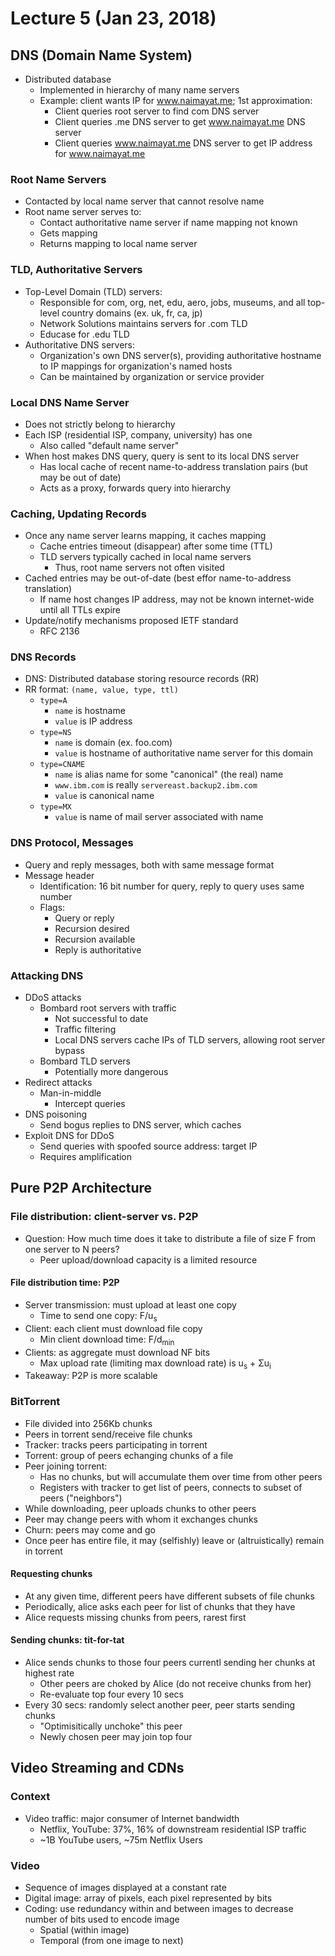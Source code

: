 # Lecture 5 (Jan 23, 2018)
## DNS (Domain Name System)
* Distributed database
  * Implemented in hierarchy of many name servers
  * Example: client wants IP for www.naimayat.me; 1st approximation:
    * Client queries root server to find com DNS server
    * Client queries .me DNS server to get  www.naimayat.me DNS server
    * Client queries www.naimayat.me DNS server to get IP address for www.naimayat.me
### Root Name Servers
* Contacted by local name server that cannot resolve name
* Root name server serves to:
  * Contact authoritative name server if name mapping not known
  * Gets mapping
  * Returns mapping to local name server
### TLD, Authoritative Servers
* Top-Level Domain (TLD) servers:
  * Responsible for com, org, net, edu, aero, jobs, museums, and all top-level country domains (ex. uk, fr, ca, jp)
  * Network Solutions maintains servers for .com TLD
  * Educase for .edu TLD
* Authoritative DNS servers:
  * Organization's own DNS server(s), providing authoritative hostname to IP mappings for organization's named hosts
  * Can be maintained by organization or service provider
### Local DNS Name Server
* Does not strictly belong to hierarchy
* Each ISP (residential ISP, company, university) has one
  * Also called "default name server"
* When host makes DNS query, query is sent to its local DNS server
  * Has local cache of recent name-to-address translation pairs (but may be out of date)
  * Acts as a proxy, forwards query into hierarchy 
### Caching, Updating Records
* Once any name server learns mapping, it caches mapping
  * Cache entries timeout (disappear) after some time (TTL)
  * TLD servers typically cached in local name servers
    * Thus, root name servers not often visited
* Cached entries may be out-of-date (best effor name-to-address translation)
  * If name host changes IP address, may not be known internet-wide until all TTLs expire
* Update/notify mechanisms proposed IETF standard
  * RFC 2136
### DNS Records
* DNS: Distributed database storing resource records (RR)
* RR format: `(name, value, type, ttl)`
  * `type=A`
    * `name` is hostname
    * `value` is IP address
  * `type=NS`
    * `name` is domain (ex. foo.com)
    * `value` is hostname of authoritative name server for this domain
  * `type=CNAME`
    * `name` is alias name for some "canonical" (the real) name
    * `www.ibm.com` is really `servereast.backup2.ibm.com`
    * `value` is canonical name
  * `type=MX`
    * `value` is name of mail server associated with name
### DNS Protocol, Messages
* Query and reply messages, both with same message format
* Message header
  * Identification: 16 bit number for query, reply to query uses same number
  * Flags:
    * Query or reply
    * Recursion desired
    * Recursion available
    * Reply is authoritative
### Attacking DNS
* DDoS attacks
  * Bombard root servers with traffic
    * Not successful to date
    * Traffic filtering
    * Local DNS servers cache IPs of TLD servers, allowing root server bypass
  * Bombard TLD servers
    * Potentially more dangerous
* Redirect attacks
  * Man-in-middle
    * Intercept queries
* DNS poisoning
  * Send bogus replies to DNS server, which caches
* Exploit DNS for DDoS
  * Send queries with spoofed source address: target IP
  * Requires amplification
## Pure P2P Architecture
### File distribution: client-server vs. P2P
* Question: How much time does it take to distribute a file of size F from one server to N peers?
  * Peer upload/download capacity is a limited resource
#### File distribution time: P2P
* Server transmission: must upload at least one copy
  * Time to send one copy: F/u<sub>s</sub>
* Client: each client must download file copy
  * Min client download time: F/d<sub>min</sub>
* Clients: as aggregate must download NF bits
  * Max upload rate (limiting max download rate) is u<sub>s</sub> + Σu<sub>i</sub>
* Takeaway: P2P is more scalable
### BitTorrent
* File divided into 256Kb chunks
* Peers in torrent send/receive file chunks
* Tracker: tracks peers participating in torrent
* Torrent: group of peers echanging chunks of a file
* Peer joining torrent:
  * Has no chunks, but will accumulate them over time from other peers
  * Registers with tracker to get list of peers, connects to subset of peers ("neighbors")
* While downloading, peer uploads chunks to other peers
* Peer may change peers with whom it exchanges chunks
* Churn: peers may come and go
* Once peer has entire file, it may (selfishly) leave or (altruistically) remain in torrent
#### Requesting chunks
* At any given time, different peers have different subsets of file chunks
* Periodically, alice asks each peer for list of chunks that they have
* Alice requests missing chunks from peers, rarest first
#### Sending chunks: tit-for-tat
* Alice sends chunks to those four peers currentl sending her chunks at highest rate
  * Other peers are choked by Alice (do not receive chunks from her)
  * Re-evaluate top four every 10 secs
* Every 30 secs: randomly select another peer, peer starts sending chunks
  * "Optimisitically unchoke" this peer
  * Newly chosen peer may join top four
## Video Streaming and CDNs
### Context
* Video traffic: major consumer of Internet bandwidth
  * Netflix, YouTube: 37%, 16% of downstream residential ISP traffic
  * ~1B YouTube users, ~75m Netflix Users
### Video
* Sequence of images displayed at a constant rate
* Digital image: array of pixels, each pixel represented by bits
* Coding: use redundancy within and between images to decrease number of bits used to encode image
  * Spatial (within image)
  * Temporal (from one image to next)
  
